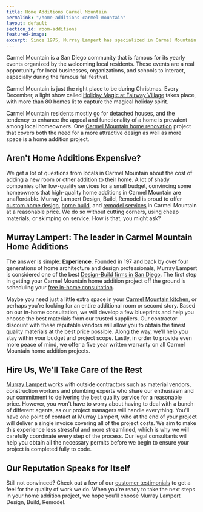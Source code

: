 ```yaml
---
title: Home Additions Carmel Mountain
permalink: "/home-additions-carmel-mountain"
layout: default
section_id: room-additions
featured-image:
excerpt: Since 1975, Murray Lampert has specialized in Carmel Mountain home addition projects. If you're looking for a room addition in Carmel Mountain, contact us today.
---
```


Carmel Mountain is a San Diego community that is famous for its yearly events organized by the welcoming local residents. These events are a real opportunity for local businesses, organizations, and schools to interact, especially during the famous fall festival.

Carmel Mountain is just the right place to be during Christmas. Every December, a light show called [Holiday Magic at Fairway Village](http://www.fairwayvillagenews.com/) takes place, with more than 80 homes lit to capture the magical holiday spirit.

Carmel Mountain residents mostly go for detached houses, and the tendency to enhance the appeal and functionality of a home is prevalent among local homeowners. One [Carmel Mountain home renovation](/service-locations/carmel-mountain-design-build-and-remodel-services/) project that covers both the need for a more attractive design as well as more space is a home addition project.

## Aren't Home Additions Expensive?

We get a lot of questions from locals in Carmel Mountain about the cost of adding a new room or other addition to their home. A lot of shady companies offer low-quality services for a small budget, convincing some homeowners that high-quality home additions in Carmel Mountain are unaffordable. Murray Lampert Design, Build, Remodel is proud to offer [custom home design](/san-diego-home-design-services), [home build](/san-diego-design-build-contractors), and [remodel services](/san-diego-home-remodel-services/) in Carmel Mountain at a reasonable price. We do so without cutting corners, using cheap materials, or skimping on service. How is that, you might ask?

## Murray Lampert: The leader in Carmel Mountain Home Additions

The answer is simple: **Experience**. Founded in 197 and back by over four generations of home architecture and design professionals, Murray Lampert is considered one of the best [Design-Build firms in San Diego](/). The first step in getting your Carmel Mountain home addition project off the ground is scheduling your [free in-home consultation](/contractors).

Maybe you need just a little extra space in your [Carmel Mountain kitchen](/kitchen-remodel-carmel-mountain), or perhaps you're looking for an entire additional room or second story. Based on our in-home consultation, we will develop a few blueprints and help you choose the best materials from our trusted suppliers. Our contractor discount with these reputable vendors will allow you to obtain the finest quality materials at the best price possible. Along the way, we'll help you stay within your budget and project scope. Lastly, in order to provide even more peace of mind, we offer a five year written warranty on all Carmel Mountain home addition projects.

## Hire Us, We'll Take Care of the Rest

[Murray Lampert](/) works with outside contractors such as material vendors, construction workers and plumbing experts who share our enthusiasm and our commitment to delivering the best quality service for a reasonable price. However, you won't have to worry about having to deal with a bunch of different agents, as our project managers will handle everything. You'll have one point of contact at Murray Lampert, who at the end of your project will deliver a single invoice covering all of the project costs. We aim to make this experience less stressful and more streamlined, which is why we will carefully coordinate every step of the process. Our legal consultants will help you obtain all the necessary permits before we begin to ensure your project is completed fully to code.

## Our Reputation Speaks for Itself

Still not convinced? Check out a few of our [customer testimonials](/testimonials) to get a feel for the quality of work we do. When you're ready to take the next steps in your home addition project, we hope you'll choose Murray Lampert Design, Build, Remodel.
